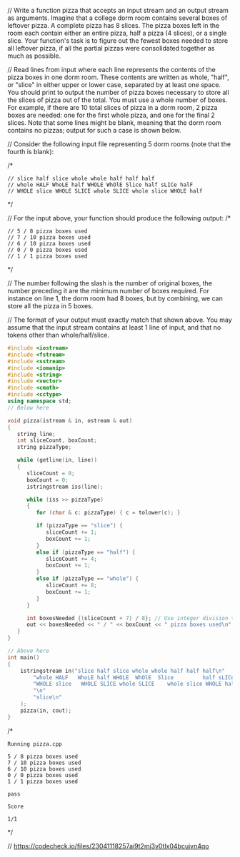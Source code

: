 // Write a function pizza that accepts an input stream and an output stream as arguments. Imagine that a college dorm room contains several boxes of leftover pizza. A complete pizza has 8 slices. The pizza boxes left in the room each contain either an entire pizza, half a pizza (4 slices), or a single slice. Your function's task is to figure out the fewest boxes needed to store all leftover pizza, if all the partial pizzas were consolidated together as much as possible.

// Read lines from input where each line represents the contents of the pizza boxes in one dorm room. These contents are written as whole, "half", or "slice" in either upper or lower case, separated by at least one space. You should print to output the number of pizza boxes necessary to store all the slices of pizza out of the total. You must use a whole number of boxes. For example, if there are 10 total slices of pizza in a dorm room, 2 pizza boxes are needed: one for the first whole pizza, and one for the final 2 slices. Note that some lines might be blank, meaning that the dorm room contains no pizzas; output for such a case is shown below.

// Consider the following input file representing 5 dorm rooms (note that the fourth is blank):

/*
```text
// slice half slice whole whole half half half
// whole HALF WhoLE half WHOLE WhOlE Slice half sLICe halF
// WHOLE slice WHOLE SLICE whole SLICE whole slice WHOLE half
```
\*/

// For the input above, your function should produce the following output:
/*
```text
// 5 / 8 pizza boxes used
// 7 / 10 pizza boxes used
// 6 / 10 pizza boxes used
// 0 / 0 pizza boxes used
// 1 / 1 pizza boxes used
```
\*/

// The number following the slash is the number of original boxes, the number preceding it are the minimum number of boxes required. For instance on line 1, the dorm room had 8 boxes, but by combining, we can store all the pizza in 5 boxes.

// The format of your output must exactly match that shown above. You may assume that the input stream contains at least 1 line of input, and that no tokens other than whole/half/slice.

```cpp
#include <iostream>
#include <fstream>
#include <sstream>
#include <iomanip>
#include <string>
#include <vector>
#include <cmath>
#include <cctype>
using namespace std;
// Below here

void pizza(istream & in, ostream & out)
{
   string line;
   int sliceCount, boxCount;
   string pizzaType;

   while (getline(in, line))
   {
      sliceCount = 0;
      boxCount = 0;
      istringstream iss(line);

      while (iss >> pizzaType)
      {
         for (char & c: pizzaType) { c = tolower(c); }

         if (pizzaType == "slice") {
            sliceCount += 1;
            boxCount += 1;
         }
         else if (pizzaType == "half") {
            sliceCount += 4;
            boxCount += 1;
         }
         else if (pizzaType == "whole") {
            sliceCount += 8;
            boxCount += 1;
         }
      }

      int boxesNeeded {(sliceCount + 7) / 8}; // Use integer division to round up
      out << boxesNeeded << " / " << boxCount << " pizza boxes used\n";
   }
}

// Above here
int main()
{
    istringstream in("slice half slice whole whole half half half\n"
        "whole HALF   WhoLE half WHOLE  WhOlE  Slice         half sLICe halF\n"
        "WHOLE slice   WHOLE SLICE whole SLICE    whole slice WHOLE half\n"
        "\n"
        "slice\n"
    );
    pizza(in, cout);
}

```

/*
```text
Running pizza.cpp

5 / 8 pizza boxes used
7 / 10 pizza boxes used
6 / 10 pizza boxes used
0 / 0 pizza boxes used
1 / 1 pizza boxes used

pass

Score

1/1
```
\*/

// https://codecheck.io/files/23041118257ai9t2mj3v0tlx04bcujvn4qo